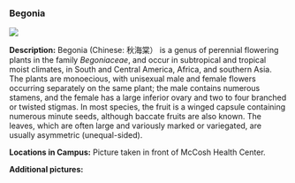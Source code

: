 ###  Begonia
![](http://www.astro.princeton.edu/~ruixu/fig/Begonia.jpg)

**Description:** Begonia (Chinese: 秋海棠） is a genus of perennial flowering plants in the family *Begoniaceae*, and occur in subtropical and tropical moist climates, in South and Central America, Africa, and southern Asia. The plants are monoecious, with unisexual male and female flowers occurring separately on the same plant; the male contains numerous stamens, and the female has a large inferior ovary and two to four branched or twisted stigmas. In most species, the fruit is a winged capsule containing numerous minute seeds, although baccate fruits are also known. The leaves, which are often large and variously marked or variegated, are usually asymmetric (unequal-sided).


**Locations in Campus:** Picture taken in front of McCosh Health Center.

**Additional pictures:**
